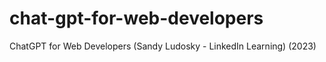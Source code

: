 # chat-gpt-for-web-developers
ChatGPT for Web Developers (Sandy Ludosky - LinkedIn Learning) (2023)
